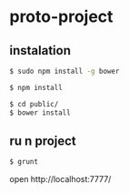 proto-project
=============

## instalation

```bash
$ sudo npm install -g bower
```
```bash
$ npm install
```
```bash
$ cd public/
$ bower install
```

## ru n project
```bash
$ grunt
```

open http://localhost:7777/
